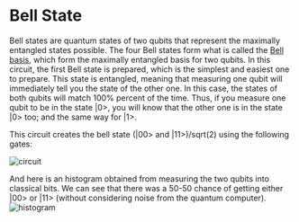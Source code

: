 # Bell State
Bell states are quantum states of two qubits that represent the maximally entangled states possible. The four Bell states form what is called the [Bell basis](https://en.wikipedia.org/wiki/Bell_state#Bell_basis), which form the maximally entangled basis for two qubits. In this circuit, the first Bell state is prepared, which is the simplest and easiest one to prepare. This state is entangled, meaning that measuring one qubit will immediately tell you the state of the other one. In this case, the states of both qubits will match 100% percent of the time. Thus, if you measure one qubit to be in the state |0>, you will know that the other one is in the state |0> too; and the same way for |1>.

This circuit creates the bell state (|00> and |11>)/sqrt(2) using the following gates: 

![circuit](https://user-images.githubusercontent.com/63567458/101940817-5dac7700-3be7-11eb-8994-e2e36b2e0457.jpg)

And here is an histogram obtained from measuring the two qubits into classical bits. We can see that there was a 50-50 chance of getting either |00> or |11> (without considering noise from the quantum computer).
![histogram](https://user-images.githubusercontent.com/63567458/101940920-8b91bb80-3be7-11eb-8e74-628c142b8edb.jpg)
